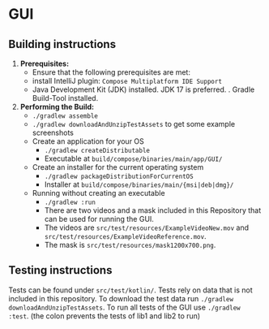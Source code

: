 # GUI


## Building instructions

1. **Prerequisites:**
    - Ensure that the following prerequisites are met:
    - install IntelliJ plugin: `Compose Multiplatform IDE Support`
    - Java Development Kit (JDK) installed. JDK 17 is preferred.
      . Gradle Build-Tool installed.
2. **Performing the Build:**
    - `./gradlew assemble` 
    - `./gradlew downloadAndUnzipTestAssets` to get some example screenshots
    - Create an application for your OS
       - `./gradlew createDistributable`
       - Executable at `build/compose/binaries/main/app/GUI/`
    - Create an installer for the current operating system
       - `./gradlew packageDistributionForCurrentOS`
       - Installer at `build/compose/binaries/main/{msi|deb|dmg}/`
    - Running without creating an executable
      - `./gradlew :run`
      - There are two videos and a mask included in this Repository that can be used for running the GUI.
      - The videos are `src/test/resources/ExampleVideoNew.mov` and `src/test/resources/ExampleVideoReference.mov`.
      - The mask is `src/test/resources/mask1200x700.png`.

## Testing instructions

Tests can be found under `src/test/kotlin/`.
Tests rely on data that is not included in this repository.
To download the test data run `./gradlew downloadAndUnzipTestAssets`.
To run all tests of the GUI use `./gradlew :test`. 
(the colon prevents the tests of lib1 and lib2 to run)
